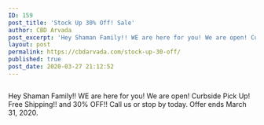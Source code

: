 ```yaml
---
ID: 159
post_title: 'Stock Up 30% Off! Sale'
author: CBD Arvada
post_excerpt: 'Hey Shaman Family!! WE are here for you! We are open! Curbside Pick Up! Free Shipping!! and 30% OFF!! Call us or stop by today.'
layout: post
permalink: https://cbdarvada.com/stock-up-30-off/
published: true
post_date: 2020-03-27 21:12:52
---
```

<!-- wp:image {"id":160,"sizeSlug":"large"} -->
<figure class="wp-block-image size-large"><img src="https://cbdarvada.com/wp-content/uploads/2020/03/stockup30.jpg" alt="" class="wp-image-160"/></figure>
<!-- /wp:image -->

<!-- wp:paragraph -->
<p>Hey Shaman Family!! WE are here for you! We are open! Curbside Pick Up! Free Shipping!! and 30% OFF!! Call us or stop by today. Offer ends March 31, 2020.</p>
<!-- /wp:paragraph -->